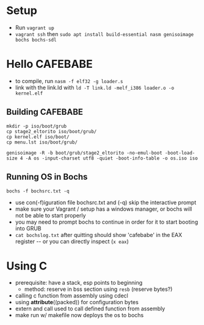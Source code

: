 # Setup
* Run `vagrant up`
* `vagrant ssh` then `sudo apt install build-essential nasm genisoimage bochs bochs-sdl`

# Hello CAFEBABE
* to compile, run `nasm -f elf32 -g loader.s`
* link with the link.ld with `ld -T link.ld -melf_i386 loader.o -o kernel.elf`

## Building CAFEBABE
```
mkdir -p iso/boot/grub
cp stage2_eltorito iso/boot/grub/
cp kernel.elf iso/boot/
cp menu.lst iso/boot/grub/

genisoimage -R -b boot/grub/stage2_eltorito -no-emul-boot -boot-load-size 4 -A os -input-charset utf8 -quiet -boot-info-table -o os.iso iso
```

## Running OS in Bochs
`bochs -f bochsrc.txt -q`
* use con(-f)iguration file bochsrc.txt and (-q) skip the interactive prompt
* make sure your Vagrant / setup has a windows manager, or bochs will not be able to start properly
* you may need to prompt bochs to continue in order for it to start booting into GRUB
* `cat bochslog.txt` after quitting should show 'cafebabe' in the EAX register -- or you can directly inspect (`x eax`)

# Using C
* prerequisite: have a stack, esp points to beginning
    * method: reserve in bss section using `resb` (reserve bytes?)
* calling c function from assembly using cdecl
* using __attribute__((packed)) for configuration bytes
* extern and call used to call defined function from assembly
* make run w/ makefile now deploys the os to bochs